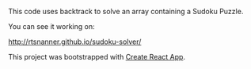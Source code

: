 This code uses backtrack to solve an array containing a Sudoku Puzzle.

You can see it working on:

http://rtsnanner.github.io/sudoku-solver/


This project was bootstrapped with [Create React App](https://github.com/facebookincubator/create-react-app).